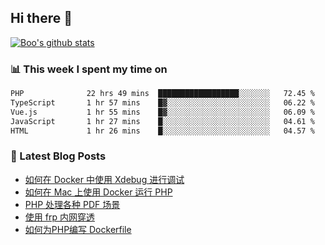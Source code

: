 ## Hi there 👋

[![Boo's github stats](https://github-readme-stats.vercel.app/api?username=0xAiKang)](https://github.com/anuraghazra/github-readme-stats)

<!-- [![Most Used Langs](https://github-readme-stats.vercel.app/api/top-langs/?username=0xAiKang)](https://github.com/anuraghazra/github-readme-stats) -->

### 📊 This week I spent my time on
<!--START_SECTION:waka-->

```txt
PHP              22 hrs 49 mins  ██████████████████░░░░░░░   72.45 %
TypeScript       1 hr 57 mins    █▓░░░░░░░░░░░░░░░░░░░░░░░   06.22 %
Vue.js           1 hr 55 mins    █▓░░░░░░░░░░░░░░░░░░░░░░░   06.09 %
JavaScript       1 hr 27 mins    █░░░░░░░░░░░░░░░░░░░░░░░░   04.61 %
HTML             1 hr 26 mins    █░░░░░░░░░░░░░░░░░░░░░░░░   04.57 %
```

<!--END_SECTION:waka-->

### 📕 Latest Blog Posts
<!-- BLOG-POST-LIST:START -->
- [如何在 Docker 中使用 Xdebug 进行调试](https://www.0x2beace.com/how-to-debug-with-xdebug-in-docker/)
- [如何在 Mac 上使用 Docker 运行 PHP](https://www.0x2beace.com/how-to-run-php-with-docker-on-mac/)
- [PHP 处理各种 PDF 场景](https://www.0x2beace.com/php-handles-various-pdf-scenarios/)
- [使用 frp 内网穿透](https://www.0x2beace.com/use-the-frp-intranet-to-penetrate/)
- [如何为PHP编写 Dockerfile](https://www.0x2beace.com/how-to-write-dockerfile-for-php/)
<!-- BLOG-POST-LIST:END -->

